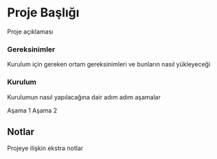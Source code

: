 # Proje Başlığı

Proje açıklaması

### Gereksinimler

Kurulum için gereken ortam gereksinimleri ve bunların nasıl yükleyeceği

### Kurulum

Kurulumun nasıl yapılacağına dair adım adım aşamalar

Aşama 1
Aşama 2

## Notlar

Projeye ilişkin ekstra notlar